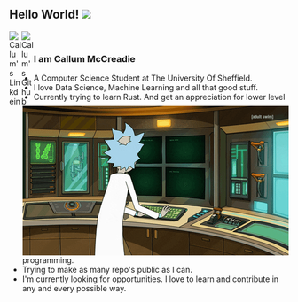 ## Hello World! <img src="https://raw.githubusercontent.com/iampavangandhi/iampavangandhi/master/gifs/Hi.gif" width="30px"></h2>


<a href="https://www.linkedin.com/in/callum-mccreadie/">
  <img align="left" alt="Callum's Linkdein" width="22px" src="https://cdn.jsdelivr.net/npm/simple-icons@v3/icons/linkedin.svg" />
</a>
<a href="https://github.com/CEMcCreadie/">
  <img align="left" alt="Callum's Github" width="22px" src="https://cdn.jsdelivr.net/npm/simple-icons@v3/icons/github.svg" />
</a>


<br />
<img align="right" alt="GIF"src="assets/RickHacking.gif" />


### I am Callum McCreadie
- A Computer Science Student at The University Of Sheffield.
- I love Data Science, Machine Learning and all that good stuff.
- Currently trying to learn Rust. And get an appreciation for lower level programming.
- Trying to make as many repo's public as I can.
- I'm currently looking for opportunities. I love to learn and contribute in any and every possible way.
